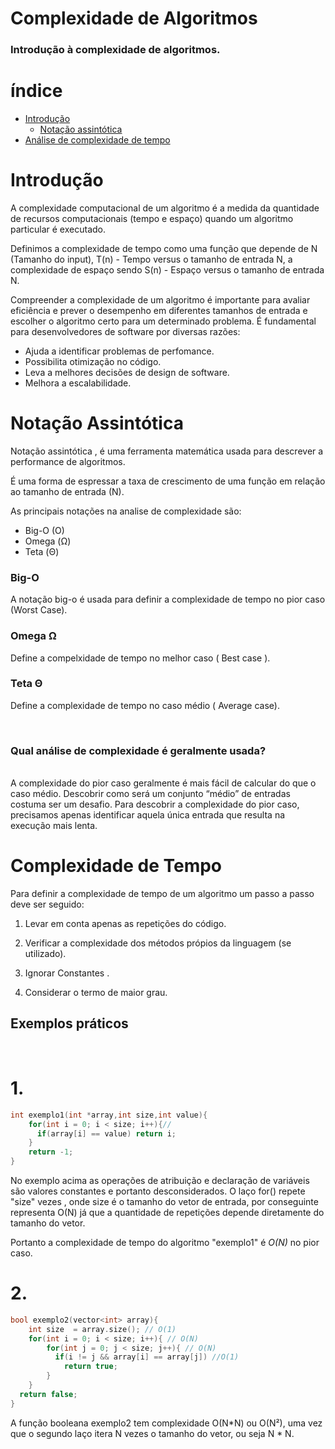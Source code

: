 # Complexidade de Algoritmos

### Introdução à complexidade de algoritmos.

# índice
  * [Introdução](#introdução)
    *   [Notação assintótica](#notação-assintótica)
  * [Análise de complexidade de tempo](#Complexidade-de-Tempo)
  

# Introdução

A complexidade computacional de um algoritmo é a medida da quantidade de recursos computacionais (tempo e espaço) quando um algoritmo particular é executado. 

Definimos a complexidade de tempo como uma função que depende de N (Tamanho do input), T(n) - Tempo versus o tamanho de entrada N, a complexidade de espaço sendo S(n) - Espaço versus o tamanho de entrada N.

Compreender a complexidade de um algoritmo é importante para avaliar  eficiência e prever o desempenho em diferentes tamanhos de entrada e escolher o algoritmo certo para um determinado problema. É fundamental para desenvolvedores de software por diversas razões:

* Ajuda a identificar problemas de perfomance.
* Possibilita otimização no código.
* Leva a melhores decisões de design de software.
* Melhora a escalabilidade.






# Notação Assintótica

Notação assintótica , é uma ferramenta matemática usada para descrever a performance de algoritmos.

É uma forma de espressar a taxa de crescimento de uma função em relação ao tamanho de entrada (N).

As principais notações na analise de complexidade são:

-  Big-O (O)
-  Omega (Ω)
-  Teta (Θ)

### Big-O
  A notação big-o é usada para definir a complexidade de tempo no pior caso (Worst Case).
### Omega Ω
   Define a compelxidade de tempo no melhor caso ( Best case ).
### Teta Θ
  Define a complexidade de tempo no caso médio ( Average case).

<br>

### Qual análise de complexidade é geralmente usada?

<br>
A complexidade do pior caso geralmente é mais fácil de calcular do que o caso médio. Descobrir como será um conjunto “médio” de entradas costuma ser um desafio. Para descobrir a complexidade do pior caso, precisamos apenas identificar aquela única entrada que resulta na execução mais lenta.


# Complexidade de Tempo

Para definir a complexidade de tempo de um algoritmo um passo a passo deve ser seguido:


1. Levar em conta apenas as repetições do código.

2. Verificar a complexidade dos métodos própios da linguagem (se utilizado).

3. Ignorar Constantes .

4. Considerar o termo de maior grau.

## Exemplos práticos 

<br>

# 1.  
```c
int exemplo1(int *array,int size,int value){
    for(int i = 0; i < size; i++){//
      if(array[i] == value) return i;
    }
    return -1;
}
```

No exemplo acima as operações de atribuição e declaração de variáveis são valores constantes e portanto desconsiderados. O laço for() repete "size" vezes , onde size é o tamanho do vetor de entrada, por conseguinte representa O(N) já que a quantidade de repetições depende diretamente do tamanho do vetor.

Portanto a complexidade de tempo do algoritmo "exemplo1" é *O(N)* no pior caso.

# 2.
```cpp
bool exemplo2(vector<int> array){
    int size  = array.size(); // O(1)
    for(int i = 0; i < size; i++){ // O(N)
        for(int j = 0; j < size; j++){ // O(N)
          if(i != j && array[i] == array[j]) //O(1)
            return true;
        }
    }
  return false;
}
```
A função booleana exemplo2 tem complexidade O(N*N) ou O(N²), uma vez que o segundo laço itera N vezes o tamanho do vetor, ou seja N * N.